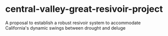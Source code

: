# central-valley-great-resivoir-project
 A proposal to establish a robust resivoir system to accommodate California's dynamic swings between drought and deluge
